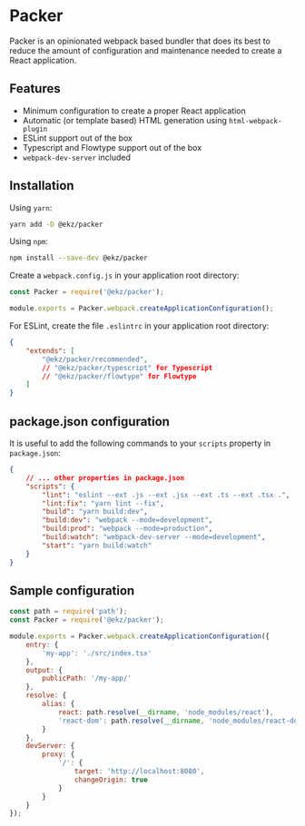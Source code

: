 # Packer

Packer is an opinionated webpack based bundler that does its best to reduce the amount of configuration
and maintenance needed to create a React application.

## Features

* Minimum configuration to create a proper React application
* Automatic (or template based) HTML generation using `html-webpack-plugin`
* ESLint support out of the box
* Typescript and Flowtype support out of the box
* `webpack-dev-server` included

## Installation

Using `yarn`:

```sh
yarn add -D @ekz/packer
```

Using `npm`:

```sh
npm install --save-dev @ekz/packer
```

Create a `webpack.config.js` in your application root directory:

```js
const Packer = require('@ekz/packer');

module.exports = Packer.webpack.createApplicationConfiguration();
```

For ESLint, create the file `.eslintrc` in your application root directory:

```json
{
    "extends": [
        "@ekz/packer/recommended",
        // "@ekz/packer/typescript" for Typescript
        // "@ekz/packer/flowtype" for Flowtype
    ]
}
```

## package.json configuration

It is useful to add the following commands to your `scripts` property in `package.json`:

```json
{
    // ... other properties in package.json
    "scripts": {
        "lint": "eslint --ext .js --ext .jsx --ext .ts --ext .tsx .",
        "lint:fix": "yarn lint --fix",
        "build": "yarn build:dev",
        "build:dev": "webpack --mode=development",
        "build:prod": "webpack --mode=production",
        "build:watch": "webpack-dev-server --mode=development",
        "start": "yarn build:watch"
    }
}
```

## Sample configuration

```js
const path = require('path');
const Packer = require('@ekz/packer');

module.exports = Packer.webpack.createApplicationConfiguration({
    entry: {
        'my-app': './src/index.tsx'
    },
    output: {
        publicPath: '/my-app/'
    },
    resolve: {
        alias: {
            react: path.resolve(__dirname, 'node_modules/react'),
            'react-dom': path.resolve(__dirname, 'node_modules/react-dom')
        }
    },
    devServer: {
        proxy: {
            '/': {
                target: 'http://localhost:8080',
                changeOrigin: true
            }
        }
    }
});
```
